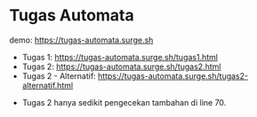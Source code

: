 # Tugas Automata

demo: https://tugas-automata.surge.sh

  - Tugas 1: https://tugas-automata.surge.sh/tugas1.html
  - Tugas 2: https://tugas-automata.surge.sh/tugas2.html
  - Tugas 2 - Alternatif: https://tugas-automata.surge.sh/tugas2-alternatif.html


  * Tugas 2 hanya sedikit pengecekan tambahan di line 70. 